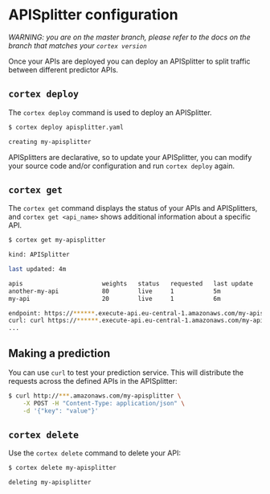 # APISplitter configuration

_WARNING: you are on the master branch, please refer to the docs on the branch that matches your `cortex version`_



Once your APIs are deployed you can deploy an APISplitter to split traffic between different predictor APIs.

## `cortex deploy`

The `cortex deploy` command is used to deploy an APISplitter.

```bash
$ cortex deploy apisplitter.yaml

creating my-apisplitter
```

APISplitters are declarative, so to update your APISplitter, you can modify your source code and/or configuration and run `cortex deploy` again.

## `cortex get`

The `cortex get` command displays the status of your APIs and APISplitters, and `cortex get <api_name>` shows additional information about a specific API.

```bash
$ cortex get my-apisplitter

kind: APISplitter

last updated: 4m

apis                      weights   status   requested   last update   avg request   2XX   5XX
another-my-api            80        live     1           5m            -             -     -
my-api                    20        live     1           6m            -             -     -

endpoint: https://******.execute-api.eu-central-1.amazonaws.com/my-apisplitter
curl: curl https://******.execute-api.eu-central-1.amazonaws.com/my-apisplitter -X POST -H "Content-Type: application/json" -d @sample.json
...
```

## Making a prediction

You can use `curl` to test your prediction service. This will distribute the requests across the defined APIs in the APISplitter:

```bash
$ curl http://***.amazonaws.com/my-apisplitter \
    -X POST -H "Content-Type: application/json" \
    -d '{"key": "value"}'
```

## `cortex delete`

Use the `cortex delete` command to delete your API:

```bash
$ cortex delete my-apisplitter

deleting my-apisplitter
```

